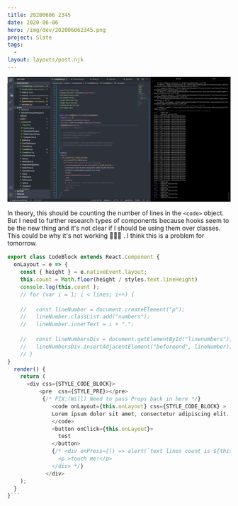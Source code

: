 ```yaml
---
title: 20200606 2345
date: 2020-06-06
hero: /img/dev/202006062345.png
project: Slate
tags:
  -
layout: layouts/post.njk
---
```


![WIP Screenshot from 202006062345](/img/dev/202006062345.png)

In theory, this should be counting the number of lines in the `<code>` object. But I need to further research types of components because hooks seem to be the new thing and it's not clear if I should be using them over classes. This could be why it's not working 🤷🏻‍♂️ . I think this is a problem for tomorrow.

````javascript
export class CodeBlock extends React.Component {
  onLayout = e => {
    const { height } = e.nativeEvent.layout;
    this.count = Math.floor(height / styles.text.lineHeight)
    console.log(this.count );
    // for (var i = 1; i < lines; i++) {

    //   const lineNumber = document.createElement("p");
    //   lineNumber.classList.add("numbers");
    //   lineNumber.innerText = i + ".";

    //   const lineNumbersDiv = document.getElementById("linenumbers");
    //   lineNumbersDiv.insertAdjacentElement("beforeend", lineNumber);
    // }
}
  render() {
    return (
      <div css={STYLE_CODE_BLOCK}>
          <pre  css={STYLE_PRE}></pre>
           {/* FIX:(Will) Need to pass Props back in here */}
              <code onLayout={this.onLayout} css={STYLE_CODE_BLOCK} >
              Lorem ipsum dolor sit amet, consectetur adipiscing elit. Hoc enim constituto in philosophia constituta sunt omnia.
              </code>
              <button onClick={this.onLayout}>
                test
              </button>
              {/* <div onPress={() => alert(`text lines count is ${this.count}`)}>
                <p >touch me!</p>
              </div> */}
            </div>
    );
  }
}```
````
